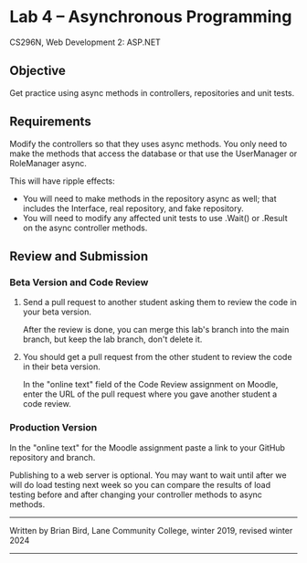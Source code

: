 # Lab 4 – Asynchronous Programming

CS296N, Web Development 2: ASP.NET

## Objective

Get practice using async methods in controllers, repositories and unit tests.

## Requirements

Modify the controllers so that they uses async methods. You only need to make the methods that access the database or that use the UserManager or RoleManager async. 

This will have ripple effects:

- You will need to make methods in the repository async as well; that includes the Interface, real repository, and fake repository. 
- You will need to modify any affected unit tests to use .Wait() or .Result on the async controller methods.

## Review and Submission

### Beta Version and Code Review

1. Send a pull request to another student asking them to review the code in your beta version. 

   After the review is done, you can merge this lab's branch into the main branch, but keep the lab branch, don't delete it.

2. You should get a pull request from the other student to review the code in their beta version.

   In the "online text" field of the Code Review assignment on Moodle, enter the URL of the pull request where you gave another student a code review.

### Production Version

In the "online text" for the Moodle assignment paste a link to your GitHub repository and branch.

Publishing to a web server is optional. You may want to wait until after we will do load testing next week so you can compare the results of load testing before and after changing your controller methods to async methods.



------

Written by Brian Bird, Lane Community College, winter 2019, revised winter <time>2024</time>

------

